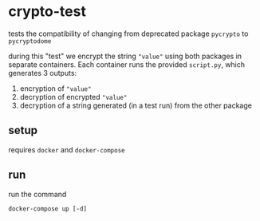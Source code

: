 # crypto-test
tests the compatibility of changing from deprecated package `pycrypto` to `pycryptodome`

during this "test" we encrypt the string `"value"` using both packages in separate containers. Each container runs
the provided `script.py`, which generates 3 outputs:

1) encryption of `"value"`
2) decryption of encrypted `"value"`
3) decryption of a string generated (in a test run) from the other package
## setup
requires `docker` and `docker-compose`

## run

run the command

`docker-compose up [-d]`